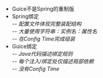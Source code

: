 * Guice不是Spring的重制版
* Spring绑定  
-- *配置文件体现完整装配结构*  
-- *大量使用字符串：实例名：属性名*  
-- *在Config Time完成组装*  
* Guice绑定  
-- *Java代码描述绑定规则*  
-- *每个注入/绑定处仅描述局部依赖*  
-- *没有Config Time*